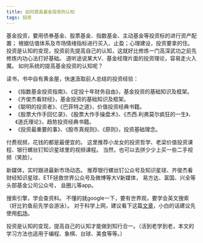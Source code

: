 ```yaml
---
title: 如何提高基金投资的认知
tags: 投资
---
```


基金投资，要用债券基金、股票基金、指数基金、主动基金等投资标的进行资产配置；
根据估值体系及市场情绪指标进行买入、止盈；心理建设，投资要拿的住。
投资是认知的变现，投资前先提高自己的认知，这就好比修炼一门高深武功之前先修炼内功心法打好基础。
道听途说某大V、基金经理片面的投资理论，容易走火入魔。
如何系统的提高基金投资的认知呢？

读书，书中自有黄金屋，快速汲取前人总结的投资经验：

 - 《指数基金投资指南》、《定投十年财务自由》，基金投资的基础知识及框架。
 - 《齐俊杰看财经》，基金投资的基础知识及框架。
 - 《聪明的投资者》、《巴菲特之道》，价值投资经典书籍。
 - 《股票大作手回忆录》、《股票大作手操盘术》、《杰西.利弗莫尔疯狂的一生》、《道氏理论》，趋势投资经典书籍。
 - 《投资最重要的事》、《股市真规则》、《原则》，投资基础理念。

付费视频，花钱的都是最便宜的。
这里推荐小龙女的投资哲学、老梁价值投资课程、银行螺丝钉知识星球里的视频课程。
当然，也可以去拼少少上买一些二手视频（笑脸）。

新媒体，实时跟进最新市场动态。
推荐银行螺丝钉公众号及知识星球、齐俊杰看财经知识星球、ETF拯救世界公众号及微博等大V新媒体，
易方达、富国、兴全等头部基金公司公众号，
韭圈儿等app。

搜索引擎，学会查资料。
不懂的就google一下，要有世界观，要学会英文搜索（好比钓鱼前先学会游泳）。
对于科学上网，建议看下这篇[文章](https://haoel.github.io/)，小白的话建议先使用[机场](https://9.234456.xyz/abc.html?t=637977938505769286)。

投资是认知的变现，提高自己的认知才能做到知行合一。（活到老学到老，本文的学习方法也适用于编程、象棋、台球、美食等等。）
